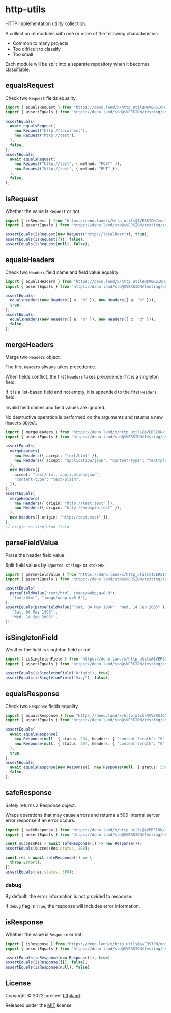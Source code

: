 # http-utils

HTTP implementation utility collection.

A collection of modules with one or more of the following characteristics:

- Common to many projects
- Too difficult to classify
- Too small

Each module will be split into a separate repository when it becomes
classifiable.

## equalsRequest

Check two `Request` fields equality.

```ts
import { equalsRequest } from "https://deno.land/x/http_utils@$VERSION/mod.ts";
import { assertEquals } from "https://deno.land/std@$VERSION/testing/asserts.ts";

assertEquals(
  await equalsRequest(
    new Request("http://localhost"),
    new Request("http://test"),
  ),
  false,
);
assertEquals(
  await equalsRequest(
    new Request("http://test", { method: "POST" }),
    new Request("http://test", { method: "PUT" }),
  ),
  false,
);
```

## isRequest

Whether the value is `Request` or not.

```ts
import { isRequest } from "https://deno.land/x/http_utils@$VERSION/mod.ts";
import { assertEquals } from "https://deno.land/std@$VERSION/testing/asserts.ts";

assertEquals(isRequest(new Request("http://localhost")), true);
assertEquals(isRequest({}), false);
assertEquals(isRequest(null), false);
```

## equalsHeaders

Check two `Headers` field name and field value equality.

```ts
import { equalsHeaders } from "https://deno.land/x/http_utils@$VERSION/mod.ts";
import { assertEquals } from "https://deno.land/std@$VERSION/testing/asserts.ts";

assertEquals(
  equalsHeaders(new Headers({ a: "b" }), new Headers({ a: "b" })),
  true,
);
assertEquals(
  equalsHeaders(new Headers({ a: "b" }), new Headers({ c: "d" })),
  false,
);
```

## mergeHeaders

Merge two `Headers` object.

The first `Headers` always takes precedence.

When fields conflict, the first `Headers` takes precedence if it is a singleton
field.

If it is a list-based field and not empty, it is appended to the first `Headers`
field.

Invalid field names and field values are ignored.

No destructive operation is performed on the arguments and returns a new
`Headers` object.

```ts
import { mergeHeaders } from "https://deno.land/x/http_utils@$VERSION/mod.ts";
import { assertEquals } from "https://deno.land/std@$VERSION/testing/asserts.ts";

assertEquals(
  mergeHeaders(
    new Headers({ accept: "text/html" }),
    new Headers({ accept: "application/json", "content-type": "text/plain" }),
  ),
  new Headers({
    accept: "text/html, application/json",
    "content-type": "text/plain",
  }),
);
assertEquals(
  mergeHeaders(
    new Headers({ origin: "http://test.test" }),
    new Headers({ origin: "http://example.test" }),
  ),
  new Headers({ origin: "http://test.test" }),
);
// origin is singleton field
```

## parseFieldValue

Parse the header field value.

Split field values by `<quoted-string>` or `<token>`.

```ts
import { parseFieldValue } from "https://deno.land/x/http_utils@$VERSION/mod.ts";
import { assertEquals } from "https://deno.land/std@$VERSION/testing/asserts.ts";

assertEquals(
  parseFieldValue("text/html, image/webp;q=0.8"),
  ["text/html", "image/webp;q=0.8"],
);
assertEquals(parseFieldValue(`"Sat, 04 May 1996", "Wed, 14 Sep 2005"`), [
  `"Sat, 04 May 1996"`,
  `"Wed, 14 Sep 2005"`,
]);
```

## isSingletonField

Weather the field is singleton field or not.

```ts
import { isSingletonField } from "https://deno.land/x/http_utils@$VERSION/mod.ts";
import { assertEquals } from "https://deno.land/std@$VERSION/testing/asserts.ts";

assertEquals(isSingletonField("Origin"), true);
assertEquals(isSingletonField("Vary"), false);
```

## equalsResponse

Check two `Response` fields equality.

```ts
import { equalsResponse } from "https://deno.land/x/http_utils@$VERSION/mod.ts";
import { assertEquals } from "https://deno.land/std@$VERSION/testing/asserts.ts";

assertEquals(
  await equalsResponse(
    new Response(null, { status: 204, headers: { "content-length": "0" } }),
    new Response(null, { status: 204, headers: { "content-length": "0" } }),
  ),
  true,
);
assertEquals(
  await equalsResponse(new Response(), new Response(null, { status: 500 })),
  false,
);
```

## safeResponse

Safely returns a Response object.

Wraps operations that may cause errors and returns a 500 internal server error
response if an error occurs.

```ts
import { safeResponse } from "https://deno.land/x/http_utils@$VERSION/mod.ts";
import { assertEquals } from "https://deno.land/std@$VERSION/testing/asserts.ts";

const successRes = await safeResponse(() => new Response());
assertEquals(successRes.status, 200);

const res = await safeResponse(() => {
  throw Error();
});
assertEquals(res.status, 500);
```

### debug

By default, the error information is not provided to response.

If `debug` flag is `true`, the response will includes error information.

## isResponse

Whether the value is `Response` or not.

```ts
import { isResponse } from "https://deno.land/x/http_utils@$VERSION/mod.ts";
import { assertEquals } from "https://deno.land/std@$VERSION/testing/asserts.ts";

assertEquals(isResponse(new Response()), true);
assertEquals(isResponse({}), false);
assertEquals(isResponse(null), false);
```

## License

Copyright © 2022-present [httpland](https://github.com/httpland).

Released under the [MIT](./LICENSE) license

